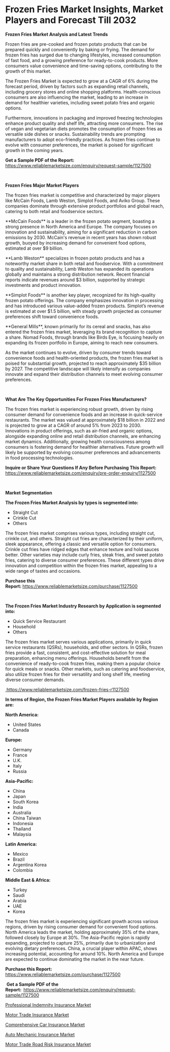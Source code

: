 <p><h1>Frozen Fries Market Insights, Market Players and Forecast Till 2032</h1></p><p><strong>Frozen Fries Market Analysis and Latest Trends</strong></p>
<p><p>Frozen fries are pre-cooked and frozen potato products that can be prepared quickly and conveniently by baking or frying. The demand for frozen fries has surged due to changing lifestyles, increased consumption of fast food, and a growing preference for ready-to-cook products. More consumers value convenience and time-saving options, contributing to the growth of this market. </p><p>The Frozen Fries Market is expected to grow at a CAGR of 6% during the forecast period, driven by factors such as expanding retail channels, including grocery stores and online shopping platforms. Health-conscious consumers are also influencing the market, leading to an increase in demand for healthier varieties, including sweet potato fries and organic options. </p><p>Furthermore, innovations in packaging and improved freezing technologies enhance product quality and shelf life, attracting more consumers. The rise of vegan and vegetarian diets promotes the consumption of frozen fries as versatile side dishes or snacks. Sustainability trends are prompting manufacturers to adopt eco-friendly practices. As frozen fries continue to evolve with consumer preferences, the market is poised for significant growth in the coming years.</p></p>
<p><strong>Get a Sample PDF of the Report:&nbsp;</strong> <a href="https://www.reliablemarketsize.com/enquiry/request-sample/1127500?utm_campaign=1898&utm_medium=2&utm_source=Github&utm_content=ia&utm_term=06032025&utm_id=frozen-fries">https://www.reliablemarketsize.com/enquiry/request-sample/1127500</a></p>
<p>&nbsp;</p>
<p><strong>Frozen Fries Major Market Players</strong></p>
<p><p>The frozen fries market is competitive and characterized by major players like McCain Foods, Lamb Weston, Simplot Foods, and Aviko Group. These companies dominate through extensive product portfolios and global reach, catering to both retail and foodservice sectors.</p><p>**McCain Foods** is a leader in the frozen potato segment, boasting a strong presence in North America and Europe. The company focuses on innovation and sustainability, aiming for a significant reduction in carbon emissions by 2030. McCain's revenue in recent years has shown robust growth, buoyed by increasing demand for convenient food options, estimated at over $9 billion.</p><p>**Lamb Weston** specializes in frozen potato products and has a noteworthy market share in both retail and foodservice. With a commitment to quality and sustainability, Lamb Weston has expanded its operations globally and maintains a strong distribution network. Recent financial reports indicate revenues around $3 billion, supported by strategic investments and product innovation.</p><p>**Simplot Foods** is another key player, recognized for its high-quality frozen potato offerings. The company emphasizes innovation in processing and has introduced various value-added frozen products. Simplot’s revenue is estimated at over $1.5 billion, with steady growth projected as consumer preferences shift toward convenience foods.</p><p>**General Mills**, known primarily for its cereal and snacks, has also entered the frozen fries market, leveraging its brand recognition to capture a share. Nomad Foods, through brands like Birds Eye, is focusing heavily on expanding its frozen portfolio in Europe, aiming to reach new consumers.</p><p>As the market continues to evolve, driven by consumer trends toward convenience foods and health-oriented products, the frozen fries market is poised for substantial growth, projected to reach approximately $35 billion by 2027. The competitive landscape will likely intensify as companies innovate and expand their distribution channels to meet evolving consumer preferences.</p></p>
<p>&nbsp;</p>
<p><strong>What Are The Key Opportunities For Frozen Fries Manufacturers?</strong></p>
<p><p>The frozen fries market is experiencing robust growth, driven by rising consumer demand for convenience foods and an increase in quick-service restaurants. The market was valued at approximately $18 billion in 2022 and is projected to grow at a CAGR of around 5% from 2023 to 2030. Innovations in product offerings, such as air-fried and organic options, alongside expanding online and retail distribution channels, are enhancing market dynamics. Additionally, growing health consciousness among consumers is fostering demand for healthier alternatives. Future growth will likely be supported by evolving consumer preferences and advancements in food processing technologies.</p></p>
<p><strong>Inquire or Share Your Questions If Any Before Purchasing This Report:</strong> <a href="https://www.reliablemarketsize.com/enquiry/pre-order-enquiry/1127500?utm_campaign=1898&utm_medium=2&utm_source=Github&utm_content=ia&utm_term=06032025&utm_id=frozen-fries">https://www.reliablemarketsize.com/enquiry/pre-order-enquiry/1127500</a></p>
<p>&nbsp;</p>
<p><strong>Market Segmentation</strong></p>
<p><strong>The Frozen Fries Market Analysis by types is segmented into:</strong></p>
<p><ul><li>Straight Cut</li><li>Crinkle Cut</li><li>Others</li></ul></p>
<p><p>The frozen fries market comprises various types, including straight cut, crinkle cut, and others. Straight cut fries are characterized by their uniform, sleek appearance, offering a classic and versatile option for consumers. Crinkle cut fries have ridged edges that enhance texture and hold sauces better. Other varieties may include curly fries, steak fries, and sweet potato fries, catering to diverse consumer preferences. These different types drive innovation and competition within the frozen fries market, appealing to a wide range of tastes and occasions.</p></p>
<p><strong>Purchase this Report:&nbsp;</strong><a href="https://www.reliablemarketsize.com/purchase/1127500?utm_campaign=1898&utm_medium=2&utm_source=Github&utm_content=ia&utm_term=06032025&utm_id=frozen-fries">https://www.reliablemarketsize.com/purchase/1127500</a></p>
<p>&nbsp;</p>
<p><strong>The Frozen Fries Market Industry Research by Application is segmented into:</strong></p>
<p><ul><li>Quick Service Restaurant</li><li>Household</li><li>Others</li></ul></p>
<p><p>The frozen fries market serves various applications, primarily in quick service restaurants (QSRs), households, and other sectors. In QSRs, frozen fries provide a fast, consistent, and cost-effective solution for meal preparation, enhancing menu offerings. Households benefit from the convenience of ready-to-cook frozen fries, making them a popular choice for quick meals or snacks. Other markets, such as catering and foodservice, also utilize frozen fries for their versatility and long shelf life, meeting diverse consumer demands.</p></p>
<p><a href="https://www.reliablemarketsize.com/frozen-fries-r1127500?utm_campaign=1898&utm_medium=2&utm_source=Github&utm_content=ia&utm_term=06032025&utm_id=frozen-fries">&nbsp;https://www.reliablemarketsize.com/frozen-fries-r1127500</a></p>
<p><strong>In terms of Region, the Frozen Fries Market Players available by Region are:</strong></p>
<p>
    <p> <strong> North America: </strong>
        <ul>
            <li>United States</li>
            <li>Canada</li>
        </ul>
        </p> 
    <p> <strong> Europe: </strong>
        <ul>
            <li>Germany</li>
            <li>France</li>
            <li>U.K.</li>
            <li>Italy</li>
            <li>Russia</li>
        </ul>
        </p> 
    <p> <strong> Asia-Pacific: </strong>
        <ul>
            <li>China</li>
            <li>Japan</li>
            <li>South Korea</li>
            <li>India</li>
            <li>Australia</li>
            <li>China Taiwan</li>
            <li>Indonesia</li>
            <li>Thailand</li>
            <li>Malaysia</li>
        </ul>
        </p> 
    <p> <strong> Latin America: </strong>
        <ul>
            <li>Mexico</li>
            <li>Brazil</li>
            <li>Argentina Korea</li>
            <li>Colombia</li>
        </ul>
        </p> 
    <p> <strong> Middle East & Africa: </strong>
        <ul>
            <li>Turkey</li>
            <li>Saudi</li>
            <li>Arabia</li>
            <li>UAE</li>
            <li>Korea</li>
        </ul>
    </p>
    </p>
<p><p>The frozen fries market is experiencing significant growth across various regions, driven by rising consumer demand for convenient food options. North America leads the market, holding approximately 35% of the share, followed closely by Europe at 30%. The Asia-Pacific region is rapidly expanding, projected to capture 25%, primarily due to urbanization and evolving dietary preferences. China, a crucial player within APAC, shows increasing potential, accounting for around 10%. North America and Europe are expected to continue dominating the market in the near future.</p></p>
<p><strong>Purchase this Report: </strong><a href="https://www.reliablemarketsize.com/purchase/1127500?utm_campaign=1898&utm_medium=2&utm_source=Github&utm_content=ia&utm_term=06032025&utm_id=frozen-fries">https://www.reliablemarketsize.com/purchase/1127500</a></p>
<p>&nbsp;<strong>Get a Sample PDF of the Report:&nbsp;&nbsp;</strong><a href="https://www.reliablemarketsize.com/enquiry/request-sample/1127500?utm_campaign=1898&utm_medium=2&utm_source=Github&utm_content=ia&utm_term=06032025&utm_id=frozen-fries">https://www.reliablemarketsize.com/enquiry/request-sample/1127500</a></p>
<p><strong></strong></p>
<p><p><a href="https://github.com/sitarzerpa3d/Market-Research-Report-List-1/blob/main/professional-indemnity-insurance-market.md?utm_campaign=1898&utm_medium=2&utm_source=Github&utm_content=ia&utm_term=06032025&utm_id=frozen-fries">Professional Indemnity Insurance Market</a></p><p><a href="https://github.com/kevoncesya4j/Market-Research-Report-List-1/blob/main/motor-trade-insurance-market.md?utm_campaign=1898&utm_medium=2&utm_source=Github&utm_content=ia&utm_term=06032025&utm_id=frozen-fries">Motor Trade Insurance Market</a></p><p><a href="https://github.com/rentzszaszjn/Market-Research-Report-List-1/blob/main/comprehensive-car-insurance-market.md?utm_campaign=1898&utm_medium=2&utm_source=Github&utm_content=ia&utm_term=06032025&utm_id=frozen-fries">Comprehensive Car Insurance Market</a></p><p><a href="https://github.com/perbetpereir/Market-Research-Report-List-1/blob/main/auto-mechanic-insurance-market.md?utm_campaign=1898&utm_medium=2&utm_source=Github&utm_content=ia&utm_term=06032025&utm_id=frozen-fries">Auto Mechanic Insurance Market</a></p><p><a href="https://github.com/ziringebrur1/Market-Research-Report-List-1/blob/main/motor-trade-road-risk-insurance-market.md?utm_campaign=1898&utm_medium=2&utm_source=Github&utm_content=ia&utm_term=06032025&utm_id=frozen-fries">Motor Trade Road Risk Insurance Market</a></p></p>